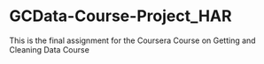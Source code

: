 # GCData-Course-Project_HAR
This is the final assignment for the Coursera Course on Getting and Cleaning Data Course 
